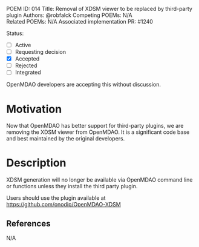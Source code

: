POEM ID: 014
Title: Removal of XDSM viewer to be replaced by third-party plugin
Authors: @robfalck
Competing POEMs: N/A  
Related POEMs: N/A
Associated implementation PR: #1240

Status:

- [ ] Active
- [ ] Requesting decision
- [x] Accepted
- [ ] Rejected
- [ ] Integrated

OpenMDAO developers are accepting this without discussion.

Motivation
==========

Now that OpenMDAO has better support for third-party plugins, we are
removing the XDSM viewer from OpenMDAO.  It is a significant code base
and best maintained by the original developers.


Description
===========

XDSM generation will no longer be available via OpenMDAO command line
or functions unless they install the third party plugin.

Users should use the plugin available at https://github.com/onodip/OpenMDAO-XDSM

References
----------

N/A
